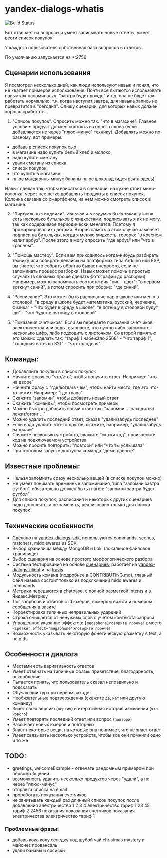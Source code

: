 # yandex-dialogs-whatis

[![Build Status](https://travis-ci.org/popstas/yandex-dialogs-whatis.svg?branch=master)](https://travis-ci.org/popstas/yandex-dialogs-whatis)

Бот отвечает на вопросы и умеет записывать новые ответы, умеет вести список покупок.

У каждого пользователя собственная база вопросов и ответов.

По умолчанию запускается на \*:2756

## Сценарии использования

Я посмотрел несколько дней, как люди используют навык и понял, что не хватает примеров использования. Почти все пытаются использовать навык как напоминалку: "завтра будет дождь" и т.д. она не будет так работать нормально, т.к. когда наступит завтра, для навыка запись не превратится в "сегодня". Опишу сценарии, для которых навык должен хорошо сработать.

1. "Список покупок". Спросить можно так: "что в магазине". Главное условие: продукт должен состоять из одного слова (если добавляются не через "плюс-минус" технику). Добавлять можно по-разному, вот примеры:

- добавь в список покупок сыр
- в магазине надо купить белый хлеб и молоко
- надо купить сметану
- удали сметану из списка
- список покупок
- что купить в магазине
- плюс мандарины минус бананы плюс шоколад (идея взята [здесь](https://dialogs.yandex.ru/store/skills/19170605-golosovoj-spisok-plyus-minus))

Навык сделан так, чтобы вписаться в сценарий: на кухне стоит мини-колонка, через нее легко добавлять продукты в список покупок. Колонка связана со смартфоном, на нем можно смотреть список в магазине.

2. "Виртуальные подписи". Изначально задумка была такая: у меня есть несколько бутыльков с жидкостями, подписывать я их не могу, так как содержимое периодически меняется. Поэтому я промаркировал их цветами. Вторая память в этом случае заменяет подписи на бутыльках, когда я меняю жидкость, говорю: "в красном налит арбуз". После этого я могу спросить "где арбуз" или "что в красном".

3. "Помощь мастеру". Если вам приходилось когда-нибудь разбирать технику или собирать девайсы на платформах типа Arduino или ESP, вы знаете, что собрать обратно бывает непросто, если не запоминать процесс разборки. Навык может помочь в простых случаях (в сложных проще сделать фотографии до разборки). Например, можно запоминать соответствия "пин - цвет": "в первом воткнут синий", а потом спросить при сборке: "где синий".

4. "Расписание". Это может быть расписание пар в школе или меню в столовой. "в среду в школе будет математика, русский, черчение, физика" - "что будет в среду в школе", "в пятницу в столовой будут щи" - "что будет в пятницу в столовой".

5. "Показания счетчиков". Если вы передаёте показания счетчиков электричества или воды, вы знаете, что нужно либо запомнить несколько цифр, либо подходить с листочком. Со второй памятью это можно сделать так: "тариф 1 набежало 2568" - "что тариф 1", "холодная натекло 321" - "что холодная".

## Команды:

- Добавляйте покупки в список покупок
- Начните фразу со "что/кто", чтобы получить ответ. Например: "что на дворе"
- Начните фразу с "где/когда/в чем", чтобы найти место, где это что-то лежит. Например: "где трава"
- Скажите "запомни", чтобы добавить новый ответ
- Скажите "команды", чтобы посмотреть примеры
- Можно быстро добавить новый ответ так: "запомни ... находится/лежит/стоит ..."
- Можно удалить последний ответ, сказав "удали/забудь последнее"
- Если надо удалить что-то другое, скажите, например, "удали/забудь на дворе"
- Свяжите несколько устройств, скажите "скажи код", произнесите код на подключаемом устройства
- Можно просить повторить: "повтори" или "что ты услышала"
- При тестовом запуске доступна команда "демо данные"

## Известные проблемы:

- Нельзя запомнить сразу несколько вещей (в списке покупок можно)
- Не умеет понимать временные запоминания, типа "запомни завтра футбол", обязательно должен быть глагол: "запомни завтра будет футбол"
- Для списка покупок, расписания и некоторых других сценариев надо дополнять, а не заменять, реализовано только для списка покупок

## Технические особенности

- Сделано на [yandex-dialogs-sdk](https://github.com/fletcherist/yandex-dialogs-sdk), используются commands, scenes, matchers, middlewares из SDK
- Выбор хранилища между MongoDB и Loki (локальное файловое хранилище)
- Выбор сценария на основе простого морфологического разбора
- Система тестирования на основе [сценариев](/static/scenarios.yml), работает на [yandex-dialogs-client](https://github.com/popstas/yandex-dialogs-client) и на [travis](https://travis-ci.org/popstas/yandex-dialogs-whatis)
- Модульность команд (подробнее в CONTRIBUTING.md), главный файл навыка состоит только из подключений middlewares и commands
- Метрики передаются в [chatbase](https://github.com/popstas/yandex-dialogs-sdk-chatbase), с полной разметкой intents и в Яндекс.Метрику
- Лог запросов и ответов с id юзеров, номером визита и номером сообщения в визите
- Корректировка типичных неправильных ударений
- Строка очищается от ненужных слов с учетом контекста запроса
- Упрощенное указание эффектов: `[megaphone]говорите громче!` вместо `<speaker effect="megaphone">говорите громче!`
- Возможность указывать некоторую фонетическую разметку в text, а не в tts

## Особенности диалога

- Местами есть вариативность ответов
- Умеет отвечать на типичные фразы: приветствие, благодарность, оскорбление
- Пытается понять, что пользователь сказал неправильно и подсказать
- Обучающий тур при первом заходе
- Необязательные подтверждения (скажите `да`, `нет` или другую команду)
- Знает свою версию (`версия`) и итеративная история изменений (`что нового`)
- Умеет повторять последний ответ или вопрос (`повтори`)
- Различает новых юзеров и повторных
- Знает некоторые вещи, на которые она понимает, что не знает ответ
- Умеет связывать несколько устройств, чтобы все они помнили одно и то же

## TODO:

- greetings, welcomeExample - отвечать рандомным примером при первом общении
- возможность удалить несколько продуктов через "удали", а не через "плюс-минус"
- отправка списка на email
- проработать показания счетчиков
- не зачитывать каждый раз длинный список покупок после добавления
электричество 1 2 3 4
электричество тариф 1 23 45
тариф 2 2456
показания
показания счетчиков
показания электричества
электричество тариф 1

### Проблемные фразы:

- добавь кока колу селедку под шубой чай christmas mystery и майонез провансаль
- удали бананы и сосиски

